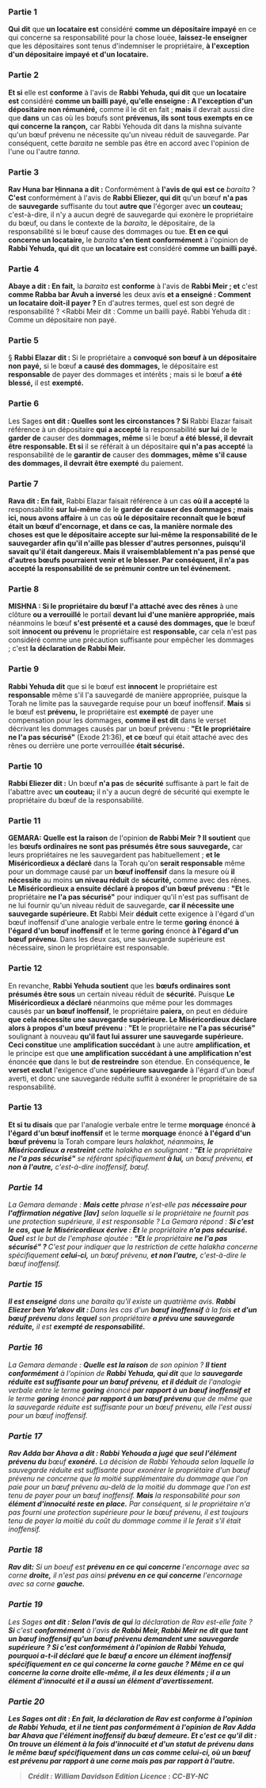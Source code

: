
### Partie 1
<b>Qui dit</b> que <b>un locataire est</b> considéré <b>comme un dépositaire impayé</b> en ce qui concerne sa responsabilité pour la chose louée, <b>laissez-le enseigner</b> que les dépositaires sont tenus d'indemniser le propriétaire, <b>à l'exception d'un dépositaire impayé et d'un locataire.</b>

### Partie 2
<b>Et si</b> elle est <b>conforme</b> à l'avis de <b>Rabbi Yehuda, qui dit</b> que <b>un locataire est</b> considéré <b>comme un bailli payé, qu'elle enseigne : A l'exception d'un dépositaire non rémunéré,</b> comme il le dit en fait ; <b>mais</b> il devrait aussi dire que <b>dans</b> un cas où les bœufs sont <b>prévenus, ils sont tous exempts en ce qui concerne la rançon,</b> car Rabbi Yehouda dit dans la mishna suivante qu'un bœuf prévenu ne nécessite qu'un niveau réduit de sauvegarde. Par conséquent, cette <i>baraita</i> ne semble pas être en accord avec l'opinion de l'une ou l'autre <i>tanna</i>.

### Partie 3
<b>Rav Huna bar Ḥinnana a dit :</b> Conformément à <b>l'avis de qui</b> <b>est ce</b> <i>baraita</i> ? <b>C'est</b> conformément à l'avis de <b>Rabbi Eliezer, qui dit</b> qu'un bœuf <b>n'a pas</b> de <b>sauvegarde</b> suffisante du tout <b>autre que</b> l'égorger avec <b>un couteau;</b> c'est-à-dire, il n'y a aucun degré de sauvegarde qui exonère le propriétaire du bœuf, ou dans le contexte de la <i>baraita</i>, le dépositaire, de la responsabilité si le bœuf cause des dommages ou tue. <b>Et en ce qui concerne un locataire,</b> le <i>baraita</i> <b>s'en tient conformément</b> à l'opinion de <b>Rabbi Yehuda, qui dit</b> que <b>un locataire est</b> considéré <b>comme un bailli payé.</b>

### Partie 4
<b>Abaye a dit : En fait,</b> la <i>baraita</i> est <b>conforme</b> à l'avis de <b>Rabbi Meir ; et</b> c'est <b>comme Rabba bar Avuh a inversé</b> les deux avis <b>et a enseigné : Comment un locataire doit-il payer ? </b> En d'autres termes, quel est son degré de responsabilité ? <Rabbi Meir dit : Comme un bailli payé. Rabbi Yehuda dit : Comme un dépositaire non payé.</b>

### Partie 5
§ <b>Rabbi Elazar dit : </b> Si le propriétaire a <b>convoqué son bœuf à un dépositaire non payé,</b> si le bœuf <b>a causé des dommages,</b> le dépositaire est <b>responsable</b> de payer des dommages et intérêts ; mais si le bœuf <b>a été blessé,</b> il est <b>exempté.</b>

### Partie 6
Les Sages <b>ont dit : Quelles sont les circonstances ? Si</b> Rabbi Elazar faisait référence à un dépositaire <b>qui a accepté</b> la responsabilité <b>sur lui</b> de le <b>garder de</b> causer des <b>dommages, même</b> si le bœuf <b>a été blessé, il devrait être responsable. Et si</b> il se référait à un dépositaire <b>qui n'a pas accepté</b> la responsabilité de le <b>garantir de</b> causer des <b>dommages, même s'il cause des dommages, il devrait être exempté</b> du paiement.

### Partie 7
<b>Rava dit : En fait,</b> Rabbi Elazar faisait référence à un cas <b>où il a accepté</b> la responsabilité <b>sur lui-même</b> de le <b>garder de causer des dommages ; mais ici, nous avons affaire</b> à un cas <b>où le dépositaire <b>reconnaît que</b> le bœuf <b>était un bœuf d'encornage</b>, <b>et</b> dans ce cas, <b>la manière normale des choses est que</b> le dépositaire <b>accepte sur lui-même</b> la responsabilité de le sauvegarder afin <b>qu'il n'aille pas blesser d'autres personnes,</b> puisqu'il savait qu'il était dangereux. Mais <b>il</b> vraisemblablement <b>n'a pas pensé que d'autres</b> bœufs <b>pourraient venir et le blesser.</b> Par conséquent, il n'a pas accepté la responsabilité de se prémunir contre un tel événement.

### Partie 8
<strong>MISHNA : </strong>Si le <b>propriétaire du bœuf</b> l'a attaché avec des rênes</b> à une clôture <b>ou a verrouillé</b> le portail <b>devant lui d'une manière appropriée, mais</b> néanmoins le bœuf <b>s'est présenté et a causé des dommages, que</b> le bœuf soit <b>innocent ou prévenu</b> le propriétaire est <b>responsable,</b> car cela n'est pas considéré comme une précaution suffisante pour empêcher les dommages ; c'est <b>la déclaration de Rabbi Meir. </b>

### Partie 9
<b>Rabbi Yehuda dit</b> que si le bœuf est <b>innocent</b> le propriétaire est <b>responsable</b> même s'il l'a sauvegardé de manière appropriée, puisque la Torah ne limite pas la sauvegarde requise pour un bœuf inoffensif. <b>Mais</b> si le bœuf est <b>prévenu,</b> le propriétaire est <b>exempté</b> de payer une compensation pour les dommages, <b>comme il est dit</b> dans le verset décrivant les dommages causés par un bœuf prévenu : <b>"Et le propriétaire ne l'a pas sécurisé"</b> (Exode 21:36), <b>et ce</b> bœuf qui était attaché avec des rênes ou derrière une porte verrouillée <b>était sécurisé.</b>

### Partie 10
<b>Rabbi Eliezer dit :</b> Un bœuf <b>n'a pas</b> de <b>sécurité</b> suffisante à part</b> le fait de l'abattre avec <b>un couteau;</b> il n'y a aucun degré de sécurité qui exempte le propriétaire du bœuf de la responsabilité.

### Partie 11
<strong>GEMARA:</strong> <b>Quelle est la raison</b> de l'opinion <b>de Rabbi Meir ? Il soutient</b> que les <b>bœufs ordinaires ne sont pas présumés être sous sauvegarde,</b> car leurs propriétaires ne les sauvegardent pas habituellement ; <b>et le Miséricordieux a déclaré</b> dans la Torah qu'on <b>serait responsable</b> même pour un dommage causé par un <b>bœuf inoffensif</b> dans la mesure où <b>il nécessite</b> au moins <b>un niveau réduit</b> de <b>sécurité,</b> comme avec des rênes. <b>Le Miséricordieux a ensuite déclaré à propos d'un bœuf prévenu</b> : <b>"Et</b> le propriétaire <b>ne l'a pas sécurisé"</b> pour indiquer qu'il n'est pas suffisant de ne lui fournir qu'un niveau réduit de sauvegarde, <b>car il nécessite une sauvegarde supérieure. Et</b> Rabbi Meir <b>déduit</b> cette exigence à l'égard d'un bœuf inoffensif d'une analogie verbale entre le terme <b>goring</b> énoncé <b>à l'égard d'un bœuf inoffensif</b> et le terme <b>goring</b> énoncé <b>à l'égard d'un bœuf prévenu</b>. Dans les deux cas, une sauvegarde supérieure est nécessaire, sinon le propriétaire est responsable.

### Partie 12
En revanche, <b>Rabbi Yehuda soutient</b> que les <b>bœufs ordinaires sont présumés être sous</b> un certain niveau réduit de <b>sécurité.</b> Puisque <b>Le Miséricordieux a déclaré</b> néanmoins que même pour les dommages causés par <b>un bœuf inoffensif</b>, le propriétaire <b>paiera,</b> on peut en déduire <b>que cela nécessite une sauvegarde supérieure. Le Miséricordieux déclare alors à propos d'un bœuf prévenu</b> : <b>"Et</b> le propriétaire <b>ne l'a pas sécurisé"</b> soulignant à nouveau <b>qu'il faut lui assurer une sauvegarde supérieure. Ceci constitue</b> une <b>amplification succédant</b> à une autre <b>amplification, et</b> le principe est que <b>une amplification succédant à une amplification n'est</b> énoncée <b>que</b> dans le but <b>de restreindre</b> son étendue. En conséquence, <b>le verset exclut</b> l'exigence d'une <b>supérieure sauvegarde</b> à l'égard d'un bœuf averti, et donc une sauvegarde réduite suffit à exonérer le propriétaire de sa responsabilité.

### Partie 13
<b>Et si tu disais</b> que par l'analogie verbale entre le terme <b>morquage</b> énoncé <b>à l'égard d'un bœuf inoffensif</b> et le terme <b>morquage</b> énoncé <b>à l'égard d'un bœuf prévenu</b> la Torah compare leurs <i>halakhot</b>, néanmoins, <b>le Miséricordieux a restreint</b> cette <i>halakha</i> en soulignant : <b>"Et</b> le propriétaire <b>ne l'a pas sécurisé"</b> se référant spécifiquement <b>à lui,</b> un bœuf prévenu, <b>et non à l'autre,</b> c'est-à-dire inoffensif, bœuf.

### Partie 14
La Gemara demande : <b>Mais cette</b> phrase n'est-elle pas <b>nécessaire pour l'affirmation négative [<i>lav</i>]</b> selon laquelle si le propriétaire ne fournit pas une protection supérieure, il est responsable ? La Gemara répond : <b>Si c'est le cas, que le Miséricordieux écrive : Et</b> le propriétaire <b>n'a pas sécurisé. Quel</b> est le but de l'emphase ajoutée : <b>"Et</b> le propriétaire <b>ne l'a pas sécurisé" ? </b> C'est pour indiquer que la restriction de cette <i>halakha</i> concerne spécifiquement <b>celui-ci,</b> un bœuf prévenu, <b>et non l'autre,</b> c'est-à-dire le bœuf inoffensif.

### Partie 15
<b>Il est enseigné</b> dans une <i>baraita</i> qu'il existe un quatrième avis. <b>Rabbi Eliezer ben Ya'akov dit : </b> Dans les cas d'un <b>bœuf inoffensif</b> à la fois <b>et d'un bœuf prévenu</b> dans <b>lequel</b> son propriétaire <b>a prévu une sauvegarde réduite,</b> il est <b>exempté de responsabilité.</b>

### Partie 16
La Gemara demande : <b>Quelle est la raison</b> de son opinion ? <b>Il tient conformément</b> à l'opinion de <b>Rabbi Yehuda, qui dit</b> que la <b>sauvegarde réduite est suffisante pour un bœuf prévenu</b>, <b>et il déduit</b> de l'analogie verbale entre le terme <b>goring</b> énoncé <b>par rapport à un bœuf inoffensif</b> <b>et</b> le terme <b>goring</b> énoncé <b>par rapport à un bœuf prévenu</b> que de même que la sauvegarde réduite est suffisante pour un bœuf prévenu, elle l'est aussi pour un bœuf inoffensif.

### Partie 17
<b>Rav Adda bar Ahava a dit : Rabbi Yehouda a jugé que seul l'élément prévenu du</b> bœuf <b>exonéré.</b> La décision de Rabbi Yehouda selon laquelle la sauvegarde réduite est suffisante pour exonérer le propriétaire d'un bœuf prévenu ne concerne que la moitié supplémentaire du dommage que l'on paie pour un bœuf prévenu au-delà de la moitié du dommage que l'on est tenu de payer pour un bœuf inoffensif. <b>Mais</b> la responsabilité pour son <b>élément d'innocuité reste en place.</b> Par conséquent, si le propriétaire n'a pas fourni une protection supérieure pour le bœuf prévenu, il est toujours tenu de payer la moitié du coût du dommage comme il le ferait s'il était inoffensif.

### Partie 18
<b>Rav dit:</b> Si un boeuf est <b>prévenu en ce qui concerne</b> l'encornage avec sa corne <b>droite,</b> il n'est pas</b> ainsi <b>prévenu en ce qui concerne</b> l'encornage avec sa corne <b>gauche.</b>

### Partie 19
Les Sages <b>ont dit : Selon l'avis de qui</b> la déclaration de Rav est-elle faite ? <b>Si</b> c'est <b>conformément</b> à l'avis <b>de Rabbi Meir, Rabbi Meir ne <b>dit</b> que <b>tant un bœuf inoffensif</b> <b>qu'un bœuf prévenu</b> <b>demandent une sauvegarde supérieure ? Si</b> c'est <b>conformément</b> à l'opinion <b>de Rabbi Yehuda, pourquoi</b> a-t-il déclaré que le bœuf a encore un élément inoffensif <b>spécifiquement</b> en ce qui concerne <b>la corne gauche ? Même en ce qui concerne la corne droite</b> elle-même, il a les deux éléments ; <b>il a un élément d'innocuité et il</b> a aussi <b>un élément d'avertissement.</b>

### Partie 20
Les Sages ont <b>dit : En fait,</b> la déclaration de Rav est <b>conforme</b> à l'opinion de <b>Rabbi Yehuda, et il ne tient pas</b> conformément à l'opinion <b>de Rav Adda bar Ahava</b> que l'élément inoffensif du bœuf demeure. <b>Et c'est ce qu'il dit : On trouve un élément</b> à la fois <b>d'innocuité et d'un statut de prévenu</b> dans le même bœuf spécifiquement <b>dans un cas comme celui-ci,</b> où un bœuf est prévenu par rapport à une corne mais pas par rapport à l'autre.

>Crédit : William Davidson Edition
>Licence : CC-BY-NC